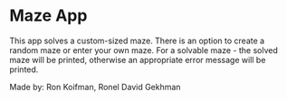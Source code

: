 # Maze App

This app solves a custom-sized maze.
There is an option to create a random maze or enter your own maze.
For a solvable maze - the solved maze will be printed, otherwise an appropriate error message
will be printed.

Made by: Ron Koifman, Ronel David Gekhman
